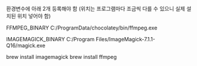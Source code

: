 환경변수에 아래 2개 등록해야 함 (위치는 프로그램마다 조금씩 다를 수 있으니 실제 설치된 위치 넣어야 함)

FFMPEG_BINARY C:/ProgramData/chocolatey/bin/ffmpeg.exe

IMAGEMAGICK_BINARY C:/Program Files/ImageMagick-7.1.1-Q16/magick.exe



brew install imagemagick
brew install ffmpeg    